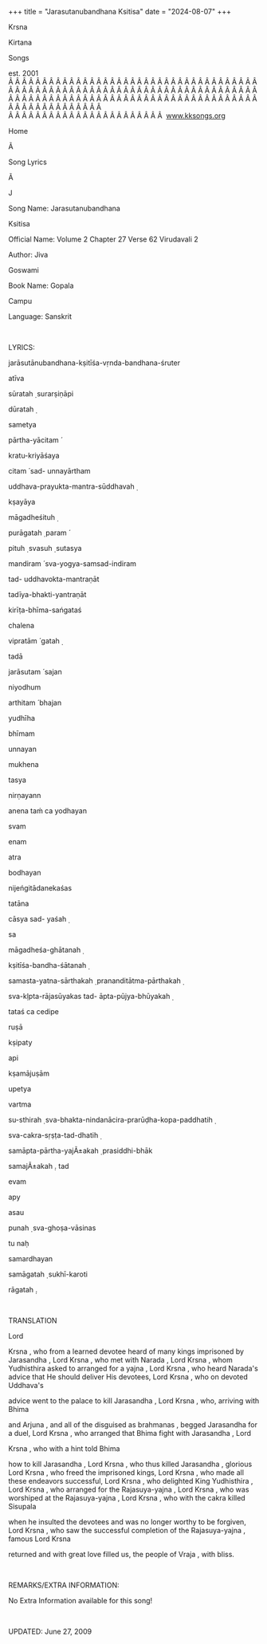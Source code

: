 +++ 
title = "Jarasutanubandhana Ksitisa"
date = "2024-08-07"
+++

Krsna
 
Kirtana
 
Songs

est. 2001
Â Â Â Â Â Â Â Â Â Â Â Â Â Â Â Â Â Â Â Â Â Â Â Â Â Â Â Â Â Â Â Â Â Â Â Â Â Â Â Â Â Â Â Â Â Â Â Â Â Â Â Â Â Â Â Â Â Â Â Â Â Â Â Â Â Â Â Â Â Â Â Â Â Â Â Â Â Â Â Â Â Â Â Â Â Â Â Â Â Â Â Â Â Â Â Â Â Â Â Â Â Â Â Â Â Â Â Â Â Â Â Â Â Â Â Â Â Â Â Â Â Â Â Â Â  
Â Â Â Â Â Â Â Â Â Â Â Â Â Â Â Â Â Â Â Â Â Â Â  
www.kksongs.org








Home


Ã 
 
Song Lyrics
 
Ã 
 
J


Song Name: 
Jarasutanubandhana


Ksitisa


Official Name: Volume 2 Chapter 27 Verse 62 
Virudavali
 2


Author: 
Jiva
 
Goswami


Book Name: 
Gopala


Campu


Language: 
Sanskrit


 


LYRICS:


jarāsutānubandhana-kṣitīśa-vṛnda-bandhana-śruter
 
atīva
 
sūratah
̣ 
surarṣiṇāpi


dūratah
̣


sametya
 
pārtha-yācitam
́

kratu-kriyāśaya
 
citam
́
sad-
unnayārtham
 
uddhava-prayukta-mantra-sūddhavah
̣


kṣayāya
 
māgadheśituh
̣

purāgatah
̣ 
param
́

pituh
̣ 
svasuh
̣ 
sutasya
 
mandiram
́ 
sva-yogya-samsad-indiram


tad-
uddhavokta-mantraṇāt
 
tadīya-bhakti-yantraṇāt


kirīṭa-bhīma-sańgataś
 
chalena
 
vipratām
́ 
gatah
̣


tadā
 
jarāsutam
́ 
sajan
 
niyodhum
 
arthitam
́ 
bhajan
 
yudhīha
 
bhīmam
 
unnayan
 
mukhena
 
tasya
 
nirṇayann


anena
 taḿ ca 
yodhayan
 
svam
 
enam
 
atra


bodhayan
 
nijeńgitādanekaśas


tatāna
 
cāsya
 sad-
yaśah
̣


sa
 
māgadheśa-ghātanah
̣

kṣitīśa-bandha-śātanah
̣

samasta-yatna-sārthakah
̣ 
prananditātma-pārthakah
̣


sva-kḷpta-rājasūyakas
 tad-
āpta-pūjya-bhūyakah
̣

tataś
 ca 
cedipe
 
ruṣā
 
kṣipaty
 
api
 
kṣamājuṣām


upetya
 
vartma
 
su-sthirah
̣ 
sva-bhakta-nindanācira-prarūḍha-kopa-paddhatih
̣

sva-cakra-sṛṣṭa-tad-dhatih
̣


samāpta-pārtha-yajÃ±akah
̣ 
prasiddhi-bhāk


samajÃ±akah
̣. 
tad
 
evam
 
apy
 
asau


punah
̣ 
sva-ghoṣa-vāsinas


tu
 naḥ


samardhayan
 
samāgatah
̣ 
sukhī-karoti
 
rāgatah
̣.


 


TRANSLATION


Lord

Krsna
, who from a learned devotee heard of many kings
imprisoned by 
Jarasandha
, Lord 
Krsna
,
who met with 
Narada
, Lord 
Krsna
,
whom 
Yudhisthira
 asked to arranged for a 
yajna
, Lord 
Krsna
, who heard 
Narada's
 advice that He should deliver His devotees, Lord 
Krsna
, who on devoted 
Uddhava's

advice went to the palace to kill 
Jarasandha
, Lord 
Krsna
, who, arriving with 
Bhima

and 
Arjuna
, and all of the disguised as 
brahmanas
, begged 
Jarasandha
 for
a duel, Lord 
Krsna
, who arranged that 
Bhima
 fight with 
Jarasandha
, Lord

Krsna
, who with a hint told 
Bhima

how to kill 
Jarasandha
, Lord 
Krsna
,
who thus killed 
Jarasandha
, glorious Lord 
Krsna
, who freed the imprisoned kings, Lord 
Krsna
, who made all these endeavors successful, Lord 
Krsna
, who delighted King 
Yudhisthira
,
Lord 
Krsna
, who arranged for the 
Rajasuya-yajna
,
Lord 
Krsna
, who was worshiped at the 
Rajasuya-yajna
, Lord 
Krsna
, who
with the 
cakra
 killed 
Sisupala

when he insulted the devotees and was no longer worthy to be forgiven, Lord 
Krsna
, who saw the successful completion of the 
Rajasuya-yajna
, famous Lord 
Krsna

returned and with great love filled us, the people of 
Vraja
,
with bliss.


 


REMARKS/EXTRA INFORMATION:


No
Extra Information available for this song!


 


UPDATED:
 June 27, 2009